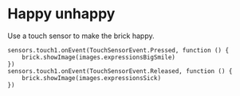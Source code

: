 # Happy unhappy

Use a touch sensor to make the brick happy.

```blocks
sensors.touch1.onEvent(TouchSensorEvent.Pressed, function () {
    brick.showImage(images.expressionsBigSmile)
})
sensors.touch1.onEvent(TouchSensorEvent.Released, function () {
    brick.showImage(images.expressionsSick)
})
```